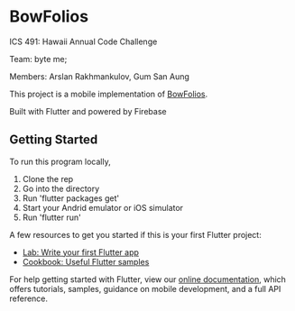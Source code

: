 # BowFolios

ICS 491: Hawaii Annual Code Challenge

Team: byte me;

Members: Arslan Rakhmankulov, Gum San Aung

This project is a mobile implementation of [BowFolios](https://bowfolios.github.io/).

Built with Flutter and powered by Firebase

## Getting Started

To run this program locally,

<ol>
<li>Clone the rep</li>
<li>Go into the directory</li>
<li>Run 'flutter packages get'</li>
<li>Start your Andrid emulator or iOS simulator</li>
<li>Run 'flutter run'</li>
</ol>

A few resources to get you started if this is your first Flutter project:

- [Lab: Write your first Flutter app](https://flutter.dev/docs/get-started/codelab)
- [Cookbook: Useful Flutter samples](https://flutter.dev/docs/cookbook)

For help getting started with Flutter, view our
[online documentation](https://flutter.dev/docs), which offers tutorials,
samples, guidance on mobile development, and a full API reference.
